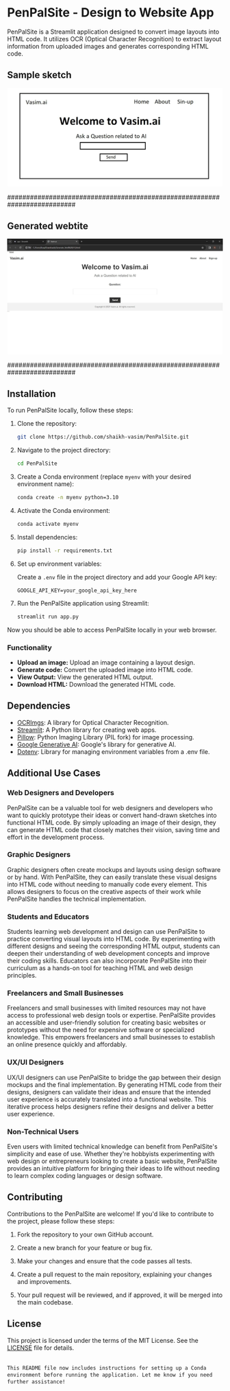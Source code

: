 
# PenPalSite - Design to Website App

PenPalSite is a Streamlit application designed to convert image layouts into HTML code. It utilizes OCR (Optical Character Recognition) to extract layout information from uploaded images and generates corresponding HTML code.

## Sample sketch
![Sample sketch](temp_files/sample.JPG)

##########################################################################
## Generated webtite

![output](output.JPG)

##########################################################################

## Installation

To run PenPalSite locally, follow these steps:

1. Clone the repository:

   ```bash
   git clone https://github.com/shaikh-vasim/PenPalSite.git
   ```

2. Navigate to the project directory:

   ```bash
   cd PenPalSite
   ```

3. Create a Conda environment (replace `myenv` with your desired environment name):

   ```bash
   conda create -n myenv python=3.10
   ```

4. Activate the Conda environment:

   ```bash
   conda activate myenv
   ```

5. Install dependencies:

   ```bash
   pip install -r requirements.txt
   ```

6. Set up environment variables:

   Create a `.env` file in the project directory and add your Google API key:

   ```
   GOOGLE_API_KEY=your_google_api_key_here
   ```

7. Run the PenPalSite application using Streamlit:

   ```bash
   streamlit run app.py
   ```

Now you should be able to access PenPalSite locally in your web browser.

### Functionality

- **Upload an image:** Upload an image containing a layout design.
- **Generate code:** Convert the uploaded image into HTML code.
- **View Output:** View the generated HTML output.
- **Download HTML:** Download the generated HTML code.

## Dependencies

- [OCRImgs](https://github.com/ocrimgs/ocr): A library for Optical Character Recognition.
- [Streamlit](https://streamlit.io/): A Python library for creating web apps.
- [Pillow](https://python-pillow.org/): Python Imaging Library (PIL fork) for image processing.
- [Google Generative AI](https://github.com/google/generativeai): Google's library for generative AI.
- [Dotenv](https://github.com/theskumar/python-dotenv): Library for managing environment variables from a .env file.

## Additional Use Cases

### Web Designers and Developers
PenPalSite can be a valuable tool for web designers and developers who want to quickly prototype their ideas or convert hand-drawn sketches into functional HTML code. By simply uploading an image of their design, they can generate HTML code that closely matches their vision, saving time and effort in the development process.

### Graphic Designers
Graphic designers often create mockups and layouts using design software or by hand. With PenPalSite, they can easily translate these visual designs into HTML code without needing to manually code every element. This allows designers to focus on the creative aspects of their work while PenPalSite handles the technical implementation.

### Students and Educators
Students learning web development and design can use PenPalSite to practice converting visual layouts into HTML code. By experimenting with different designs and seeing the corresponding HTML output, students can deepen their understanding of web development concepts and improve their coding skills. Educators can also incorporate PenPalSite into their curriculum as a hands-on tool for teaching HTML and web design principles.

### Freelancers and Small Businesses
Freelancers and small businesses with limited resources may not have access to professional web design tools or expertise. PenPalSite provides an accessible and user-friendly solution for creating basic websites or prototypes without the need for expensive software or specialized knowledge. This empowers freelancers and small businesses to establish an online presence quickly and affordably.

### UX/UI Designers
UX/UI designers can use PenPalSite to bridge the gap between their design mockups and the final implementation. By generating HTML code from their designs, designers can validate their ideas and ensure that the intended user experience is accurately translated into a functional website. This iterative process helps designers refine their designs and deliver a better user experience.

### Non-Technical Users
Even users with limited technical knowledge can benefit from PenPalSite's simplicity and ease of use. Whether they're hobbyists experimenting with web design or entrepreneurs looking to create a basic website, PenPalSite provides an intuitive platform for bringing their ideas to life without needing to learn complex coding languages or design software.

## Contributing

Contributions to the PenPalSite are welcome! If you'd like to contribute to the project, please follow these steps:

1. Fork the repository to your own GitHub account.

2. Create a new branch for your feature or bug fix.

3. Make your changes and ensure that the code passes all tests.

4. Create a pull request to the main repository, explaining your changes and improvements.

5. Your pull request will be reviewed, and if approved, it will be merged into the main codebase.

## License

This project is licensed under the terms of the MIT License. See the [LICENSE](LICENSE) file for details.
```

This README file now includes instructions for setting up a Conda environment before running the application. Let me know if you need further assistance!